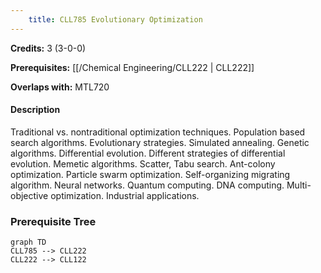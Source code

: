 ```yaml
---
    title: CLL785 Evolutionary Optimization
---
```

**Credits:** 3 (3-0-0)



**Prerequisites:** [[/Chemical Engineering/CLL222 | CLL222]]

**Overlaps with:** MTL720

#### Description 
Traditional vs. nontraditional optimization techniques. Population based search algorithms. Evolutionary strategies. Simulated annealing. Genetic algorithms. Differential evolution. Different strategies of differential evolution. Memetic algorithms. Scatter, Tabu search. Ant-colony optimization. Particle swarm optimization. Self-organizing migrating algorithm. Neural networks. Quantum computing. DNA computing. Multi-objective optimization. Industrial applications.

### Prerequisite Tree

```mermaid
graph TD
CLL785 --> CLL222
CLL222 --> CLL122
```